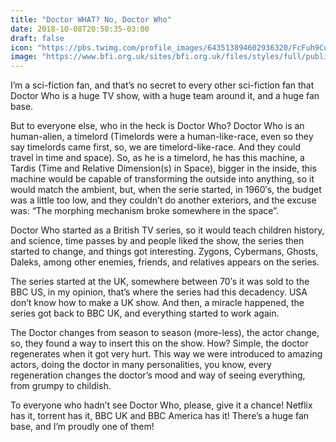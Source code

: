 ```yaml
---
title: "Doctor WHAT? No, Doctor Who"
date: 2018-10-08T20:50:35-03:00
draft: false
icon: "https://pbs.twimg.com/profile_images/643513894602936320/FcFuh9Cu_400x400.jpg"
image: "https://www.bfi.org.uk/sites/bfi.org.uk/files/styles/full/public/image/doctor-who-50th-composite.jpg?itok=iawBIg0T"
---
```


I’m a sci-fiction fan, and that’s no secret to every other sci-fiction fan that Doctor Who is a huge TV show, with a huge team around it, and a huge fan base.

But to everyone else, who in the heck is Doctor Who? Doctor Who is an human-alien, a timelord (Timelords were a human-like-race, even so they say timelords came first, so, we are timelord-like-race. And they could travel in time and space). So, as he is a timelord, he has this machine, a Tardis (Time and Relative Dimension(s) in Space), bigger in the inside, this machine would be capable of transforming the outside into anything, so it would match the ambient, but, when the serie started, in 1960′s, the budget was a little too low, and they couldn’t do another exteriors, and the excuse was:&nbsp;“The morphing mechanism broke somewhere in the space”.

Doctor Who started as a British TV series, so it would teach children history, and science, time passes by and people liked the show, the series then started to change, and things got interesting. Zygons, Cybermans, Ghosts, Daleks, among other enemies, friends, and relatives appears on the series.

The series started at the UK, somewhere between 70′s it was sold to the BBC US, in my opinion, that’s where the series had this decadency. USA don’t know how to make a UK show. And then, a miracle happened, the series got back to BBC UK, and everything started to work again.

The Doctor changes from season to season (more-less), the actor change, so, they found a way to insert this on the show. How? Simple, the doctor regenerates when it got very hurt. This way we were introduced to amazing actors, doing the doctor in many personalities, you know, every regeneration changes the doctor’s mood and way of seeing everything, from grumpy to childish.

To everyone who hadn’t see Doctor Who, please, give it a chance! Netflix has it, torrent has it, BBC UK and BBC America has it! There’s a huge fan base, and I’m proudly one of them!
